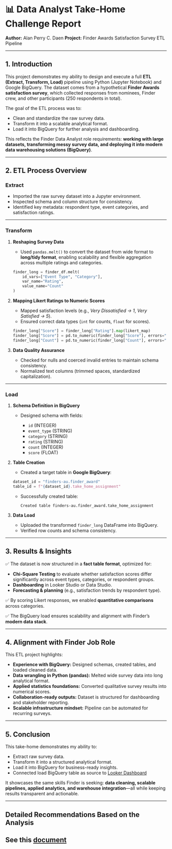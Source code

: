 # 📊 Data Analyst Take-Home Challenge Report

**Author:** Alan Perry C. Daen
**Project:** Finder Awards Satisfaction Survey ETL Pipeline

---

## 1. Introduction

This project demonstrates my ability to design and execute a full **ETL (Extract, Transform, Load)** pipeline using Python (Jupyter Notebook) and Google BigQuery. The dataset comes from a hypothetical **Finder Awards satisfaction survey**, which collected responses from nominees, Finder crew, and other participants (250 respondents in total).

The goal of the ETL process was to:

* Clean and standardize the raw survey data.
* Transform it into a scalable analytical format.
* Load it into BigQuery for further analysis and dashboarding.

This reflects the Finder Data Analyst role requirements: **working with large datasets, transforming messy survey data, and deploying it into modern data warehousing solutions (BigQuery)**.

---

## 2. ETL Process Overview

### **Extract**

* Imported the raw survey dataset into a Jupyter environment.
* Inspected schema and column structure for consistency.
* Identified key metadata: respondent type, event categories, and satisfaction ratings.

---

### **Transform**

1. **Reshaping Survey Data**

   * Used `pandas.melt()` to convert the dataset from wide format to **long/tidy format**, enabling scalability and flexible aggregation across multiple ratings and categories.

   ```python
   finder_long = finder_df.melt(
       id_vars=["Event Type", "Category"],
       var_name="Rating",
       value_name="Count"
   )
   ```

2. **Mapping Likert Ratings to Numeric Scores**

   * Mapped satisfaction levels (e.g., *Very Dissatisfied → 1*, *Very Satisfied → 5*).
   * Ensured correct data types (`int` for counts, `float` for scores).

   ```python
   finder_long["Score"] = finder_long["Rating"].map(likert_map)
   finder_long["Score"] = pd.to_numeric(finder_long["Score"], errors="coerce")
   finder_long["Count"] = pd.to_numeric(finder_long["Count"], errors="coerce")
   ```

3. **Data Quality Assurance**

   * Checked for nulls and coerced invalid entries to maintain schema consistency.
   * Normalized text columns (trimmed spaces, standardized capitalization).

---

### **Load**

1. **Schema Definition in BigQuery**

   * Designed schema with fields:

     * `id` (INTEGER)
     * `event_type` (STRING)
     * `category` (STRING)
     * `rating` (STRING)
     * `count` (INTEGER)
     * `score` (FLOAT)

2. **Table Creation**

   * Created a target table in **Google BigQuery**:

   ```python
   dataset_id = "finders-au.finder_award"
   table_id = f"{dataset_id}.take_home_assignment"
   ```

   * Successfully created table:

     ```
     Created table finders-au.finder_award.take_home_assignment
     ```

3. **Data Load**

   * Uploaded the transformed `finder_long` DataFrame into BigQuery.
   * Verified row counts and schema consistency.

---

## 3. Results & Insights

✅ The dataset is now structured in a **fact table format**, optimized for:

* **Chi-Square Testing** to evaluate whether satisfaction scores differ significantly across event types, categories, or respondent groups.
* **Dashboarding** in Looker Studio or Data Studio.
* **Forecasting & planning** (e.g., satisfaction trends by respondent type).

✅ By scoring Likert responses, we enabled **quantitative comparisons** across categories.

✅ The BigQuery load ensures scalability and alignment with Finder’s **modern data stack**.

---

## 4. Alignment with Finder Job Role

This ETL project highlights:

* **Experience with BigQuery:** Designed schemas, created tables, and loaded cleaned data.
* **Data wrangling in Python (pandas):** Melted wide survey data into long analytical format.
* **Applied statistics foundations:** Converted qualitative survey results into numerical scores.
* **Collaboration-ready outputs:** Dataset is structured for dashboarding and stakeholder reporting.
* **Scalable infrastructure mindset:** Pipeline can be automated for recurring surveys.

---

## 5. Conclusion

This take-home demonstrates my ability to:

* Extract raw survey data.
* Transform it into a structured analytical format.
* Load it into BigQuery for business-ready insights.
* Connected load BigQuery table as source to [Looker Dashboard](https://lookerstudio.google.com/reporting/284ed259-394d-4ea8-acf1-cca13626a1fb)

It showcases the same skills Finder is seeking: **data cleaning, scalable pipelines, applied analytics, and warehouse integration**—all while keeping results transparent and actionable.

---
## Detailed Recommendations Based on the Analysis
See this [document](https://docs.google.com/document/d/18CHc4_01vak49MUgSxTF8eH5StxwQ83DIWHF6Ar1pTE/edit?usp=sharing)
---
